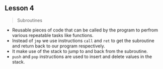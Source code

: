 ## Lesson 4
> Subroutines

- Reusable pieces of code that can be called by the program to perfrom various repeatable tasks like functions.
- Instead of `jmp` we use instructions `call` and `ret` to get the subroutine and return back to our program respectively.
- It make use of the stack to jump to and back from the subroutine.
- `push` and `pop` instructions are used to insert and delete values in the stack.


